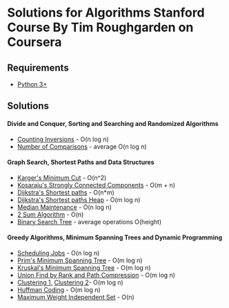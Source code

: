 # Solutions for Algorithms Stanford Course By Tim Roughgarden on Coursera

## Requirements

* [Python 3+](https://www.python.org/downloads/release/python-372/)

## Solutions

#### Divide and Conquer, Sorting and Searching and Randomized Algorithms
* [Counting Inversions](https://github.com/coelhocaique/algorithms/blob/master/sorting/merge_sort.py) - O(n log n)
* [Number of Comparisons](https://github.com/coelhocaique/algorithms/blob/master/sorting/quick_sort.py) - average O(n log n) 

#### Graph Search, Shortest Paths and Data Structures
* [Karger's Minimum Cut](https://github.com/coelhocaique/algorithms/blob/master/graphs/karger_min_cut.py) - O(n^2)
* [Kosaraju's Strongly Connected Components](https://github.com/coelhocaique/algorithms/blob/master/graphs/kosaraju_scc.py) - O(m + n)
* [Dijkstra's Shortest paths](https://github.com/coelhocaique/algorithms/blob/master/graphs/dijkstra.py) - O(n*m)
* [Dijkstra's Shortest paths Heap](https://github.com/coelhocaique/algorithms/blob/master/graphs/dijkstra_heap.py) - O(m log n)
* [Median Maintenance](https://github.com/coelhocaique/algorithms/blob/master/trees/median_maintenance.py) - O(n log n)
* [2 Sum Algorithm](https://github.com/coelhocaique/algorithms/blob/master/hash/two_sum.py) - O(n)
* [Binary Search Tree](https://github.com/coelhocaique/algorithms/blob/master/trees/binary_search_tree.py) - average operations O(height)


#### Greedy Algorithms, Minimum Spanning Trees and Dynamic Programming
* [Scheduling Jobs](https://github.com/coelhocaique/algorithms/blob/master/greedy/scheduling_jobs.py) - O(n log n)
* [Prim's Minimum Spanning Tree](https://github.com/coelhocaique/algorithms/blob/master/greedy/mst_prim.py) - O(m log n)
* [Kruskal's Minimum Spanning Tree](https://github.com/coelhocaique/algorithms/blob/master/greedy/mst_kruskal.py) - O(m log n)
* [Union Find by Rank and Path Compression](https://github.com/coelhocaique/algorithms/blob/master/greedy/union_find.py) - O(m log n)
* [Clustering 1,](https://github.com/coelhocaique/algorithms/blob/master/greedy/clustering.py) [Clustering 2](https://github.com/coelhocaique/algorithms/blob/master/greedy/clustering_bit.py)- O(m log n)
* [Huffman Coding](https://github.com/coelhocaique/algorithms/blob/master/greedy/huffman.py) - O(m log n)
* [Maximum Weight Independent Set](https://github.com/coelhocaique/algorithms/blob/master/dp/mwis.py) - O(n)
